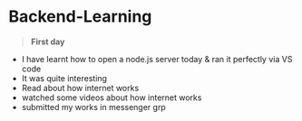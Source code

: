 # Backend-Learning
> **First day**
- I have learnt how to open a node.js server today & ran it perfectly via VS code
- It was quite interesting
- Read about how internet works
- watched some videos about how internet works
- submitted my works in messenger grp

